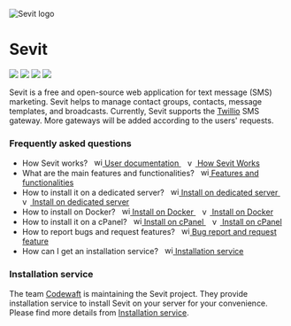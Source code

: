 ![Sevit logo](https://user-images.githubusercontent.com/11629673/162134945-ae7ec507-a24f-4eee-8372-7dc7ea27fa0c.svg)

# Sevit
<img src="https://badgen.net/github/release/codewaft/sevit?color=green&icon=github">
<img src="https://badgen.net/github/contributors/codewaft/sevit?color=green&icon=github">
<img src="https://badgen.net/github/stars/codewaft/sevit?color=green&icon=github">
<img src="https://badgen.net/github/license/codewaft/sevit?color=green&icon=github">

Sevit is a free and open-source web application for text message (SMS) marketing. Sevit helps to manage contact groups, contacts, message templates, and broadcasts. Currently, Sevit supports the [Twillio](https://www.twilio.com/) SMS gateway. More gateways will be added according to the users' requests.

### Frequently asked questions
- How Sevit works?
  &nbsp;
  <a href="https://github.com/codewaft/sevit/wiki/User-documentation">
    <img height="15" alt="wiki" src="https://user-images.githubusercontent.com/11629673/163918059-511dea72-c036-494c-8e61-1fe170329139.png">
    User documentation
  </a>
  &nbsp;&nbsp;
  <a href="https://youtu.be/h_VExTd60E8">
    <img height="14" alt="youtube" src="https://user-images.githubusercontent.com/11629673/163917745-2e7abaae-d6d5-41d6-930f-34399f200708.png">
    How Sevit Works
  </a>
- What are the main features and functionalities?
  &nbsp;
  <a href="https://github.com/codewaft/sevit/wiki/Features-and-functionalities">
    <img height="15" alt="wiki" src="https://user-images.githubusercontent.com/11629673/163918059-511dea72-c036-494c-8e61-1fe170329139.png">
    Features and functionalities
  </a>
- How to install it on a dedicated server?
  &nbsp;
  <a href="https://github.com/codewaft/sevit/wiki/Installation-on-dedicated-server">
    <img height="15" alt="wiki" src="https://user-images.githubusercontent.com/11629673/163918059-511dea72-c036-494c-8e61-1fe170329139.png">
    Install on dedicated server
  </a>
  &nbsp;&nbsp;
  <a href="https://youtu.be/oY0pJJsygrI">
    <img height="14" alt="youtube" src="https://user-images.githubusercontent.com/11629673/163917745-2e7abaae-d6d5-41d6-930f-34399f200708.png">
    Install on dedicated server
  </a>
- How to install on Docker?
  &nbsp;
  <a href="https://github.com/codewaft/sevit/wiki/Installation-on-Docker">
    <img height="15" alt="wiki" src="https://user-images.githubusercontent.com/11629673/163918059-511dea72-c036-494c-8e61-1fe170329139.png">
    Install on Docker
  </a>
  &nbsp;&nbsp;
  <a href="https://youtu.be/2jqXFVonVcA">
    <img height="14" alt="youtube" src="https://user-images.githubusercontent.com/11629673/163917745-2e7abaae-d6d5-41d6-930f-34399f200708.png">
    Install on Docker
  </a>
- How to install it on a cPanel?
  &nbsp;
  <a href="https://github.com/codewaft/sevit/wiki/Installation-on-cPanel">
    <img height="15" alt="wiki" src="https://user-images.githubusercontent.com/11629673/163918059-511dea72-c036-494c-8e61-1fe170329139.png">
    Install on cPanel
  </a>
  &nbsp;&nbsp;
  <a href="https://youtu.be/55QrkRMjG5A">
    <img height="14" alt="youtube" src="https://user-images.githubusercontent.com/11629673/163917745-2e7abaae-d6d5-41d6-930f-34399f200708.png">
    Install on cPanel
  </a>
- How to report bugs and request features?
  &nbsp;
  <a href="https://github.com/codewaft/sevit/wiki/bug-report-and-request-feature">
    <img height="15" alt="wiki" src="https://user-images.githubusercontent.com/11629673/163918059-511dea72-c036-494c-8e61-1fe170329139.png">
    Bug report and request feature
  </a>
- How can I get an installation service?
  &nbsp;
  <a href="https://github.com/codewaft/sevit/wiki/Installation-service">
    <img height="15" alt="wiki" src="https://user-images.githubusercontent.com/11629673/163918059-511dea72-c036-494c-8e61-1fe170329139.png">
    Installation service
  </a>

### Installation service
The team [Codewaft](https://codewaft.com) is maintaining the Sevit project. They provide installation service to install Sevit on your server for your convenience. Please find more details from [Installation service](https://github.com/codewaft/sevit/wiki/Installation-service).